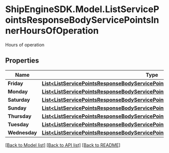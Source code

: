 # ShipEngineSDK.Model.ListServicePointsResponseBodyServicePointsInnerHoursOfOperation
Hours of operation

## Properties

Name | Type | Description | Notes
------------ | ------------- | ------------- | -------------
**Friday** | [**List&lt;ListServicePointsResponseBodyServicePointsInnerHoursOfOperationMondayInner&gt;**](ListServicePointsResponseBodyServicePointsInnerHoursOfOperationMondayInner.md) |  | [optional] 
**Monday** | [**List&lt;ListServicePointsResponseBodyServicePointsInnerHoursOfOperationMondayInner&gt;**](ListServicePointsResponseBodyServicePointsInnerHoursOfOperationMondayInner.md) |  | [optional] 
**Saturday** | [**List&lt;ListServicePointsResponseBodyServicePointsInnerHoursOfOperationMondayInner&gt;**](ListServicePointsResponseBodyServicePointsInnerHoursOfOperationMondayInner.md) |  | [optional] 
**Sunday** | [**List&lt;ListServicePointsResponseBodyServicePointsInnerHoursOfOperationMondayInner&gt;**](ListServicePointsResponseBodyServicePointsInnerHoursOfOperationMondayInner.md) |  | [optional] 
**Thursday** | [**List&lt;ListServicePointsResponseBodyServicePointsInnerHoursOfOperationMondayInner&gt;**](ListServicePointsResponseBodyServicePointsInnerHoursOfOperationMondayInner.md) |  | [optional] 
**Tuesday** | [**List&lt;ListServicePointsResponseBodyServicePointsInnerHoursOfOperationMondayInner&gt;**](ListServicePointsResponseBodyServicePointsInnerHoursOfOperationMondayInner.md) |  | [optional] 
**Wednesday** | [**List&lt;ListServicePointsResponseBodyServicePointsInnerHoursOfOperationMondayInner&gt;**](ListServicePointsResponseBodyServicePointsInnerHoursOfOperationMondayInner.md) |  | [optional] 

[[Back to Model list]](../../README.md#documentation-for-models) [[Back to API list]](../../README.md#documentation-for-api-endpoints) [[Back to README]](../../README.md)

